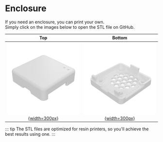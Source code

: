 # Enclosure

If you need an enclosure, you can print your own.\
Simply click on the images below to open the STL file on GitHub.

Top                                    |  Bottom
:-------------------------:|:-------------------------:
[![](./enclosure_top.png){width=300px}](https://github.com/AzonInc/Doorman/blob/master/enclosure/Top.stl)  |  [![](./enclosure_bottom.png){width=300px}](https://github.com/AzonInc/Doorman/blob/master/enclosure/Bottom.stl)

::: tip
The STL files are optimized for resin printers, so you'll achieve the best results using one.
:::